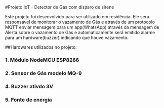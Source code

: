 #Projeto IoT - Detector de Gás com disparo de sirene

Este projeto foi desenvolvido para ser utilizado em residência. Ele será responsável de monitorar o vazamento de Gás e através de um protocolo MQTT enviar mensagem para um app(WhatsApp) através da mensagem de Alerta sobre o vazamento de Gás e automaticamente será emitido alarme para um hardware(buzzer) indicando que houve vazamento.

##Hardwares utilizados no projeto:
### 1. Módulo NodeMCU ESP8266
### 2. Sensor de Gás modelo MQ-9
### 4. Buzzer ativdo 3V
### 5. Fonte de energia

